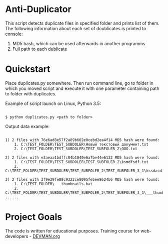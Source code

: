 # Anti-Duplicator

This script detects duplicate files in specified folder and prints list of them. The following information about each set of doublicates is printed to console:
1) MD5 hash, which can be used afterwards in another programms
2) Full path to each dublicate

# Quickstart

Place duplicates.py somewhere. Then run command line, go to folder in which you moved script and execute it with one parameter containing path to folder with duplicates.

Example of script launch on Linux, Python 3.5:

```#!bash

$ python duplicates.py <path to folder>

```

Output data example:

```#!bash

1) 2 files with 76e6ad8e57f2a89b602e0cebd2ea4f14 MD5 hash were found:
    1. C:\TEST_FOLDER\TEST_SUBDOLER\Новый текстовый документ.txt
    2. C:\TEST_FOLDER\TEST_SUBDOLER\TEST_SUBFOLER_2\ООО.txt
    
2) 2 files with e3aeaa1bdffc84b1040e6a7be44e6132 MD5 hash were found:
    1. C:\TEST_FOLDER\TEST_SUBDOLER\TEST_SUBFOLER_2\ksmdfsdf.txt
    2. C:\TEST_FOLDER\TEST_SUBDOLER\TEST_SUBFOLER_2\TEST_SUBFOLER_3_1\kssdasd.txt
    
3) 2 files with 3f9e29fe88c9322ce8095fe5ee8624b6 MD5 hash were found:
    1. C:\TEST_FOLDER\___thumbnails.bat
    2. C:\TEST_FOLDER\TEST_SUBDOLER\TEST_SUBFOLER_2\TEST_SUBFOLER_3_1\___thumbnails.bat
......

```


# Project Goals

The code is written for educational purposes. Training course for web-developers - [DEVMAN.org](https://devman.org)

